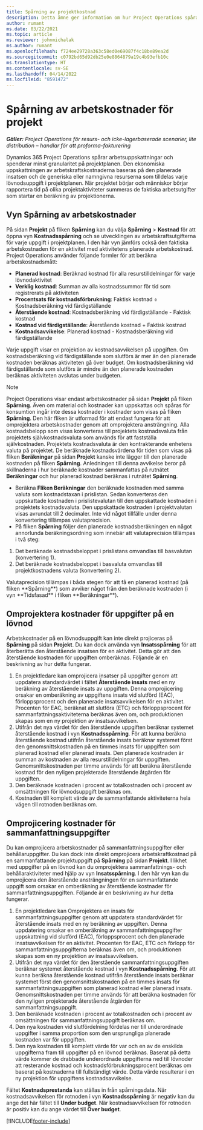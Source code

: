 ```yaml
---
title: Spårning av projektkostnad
description: Detta ämne ger information om hur Project Operations spårar framsteg mot arbetskostnader och utgifter för ett projekt.
author: rumant
ms.date: 03/22/2021
ms.topic: article
ms.reviewer: johnmichalak
ms.author: rumant
ms.openlocfilehash: f724ee29728a363c58ed0e69087f4c18be89ea2d
ms.sourcegitcommit: c0792bd65d92db25e0e8864879a19c4b93efb10c
ms.translationtype: HT
ms.contentlocale: sv-SE
ms.lasthandoff: 04/14/2022
ms.locfileid: "8591472"
---
```

# <a name="labor-cost-tracking-on-projects"></a>Spårning av arbetskostnader för projekt

_**Gäller:** Project Operations för resurs- och icke-lagerbaserade scenarier, lite distribution – handlar för att proforma-fakturering_

Dynamics 365 Project Operations spårar arbetsuppskattningar och spenderar minst granularitet på projektplanen. Den ekonomiska uppskattningen av arbetskraftskostnaderna baseras på den planerade insatsen och de generiska eller namngivna resurserna som tilldelas varje lövnodsuppgift i projektplanen. När projektet börjar och människor börjar rapportera tid på olika projektaktiviteter summeras de faktiska arbetsutgifter som startar en beräkning av projektionerna.

## <a name="labor-cost-tracking-view"></a>Vyn Spårning av arbetskostnader

På sidan **Projekt** på fliken **Spårning** kan du välja **Spårning** > **Kostnad** för att öppna vyn **Kostnadsspårning** och se utvecklingen av arbetskraftsutgifterna för varje uppgift i projektplanen. I den här vyn jämförs också den faktiska arbetskostnaden för en aktivitet med aktivitetens planerade arbetskostnad. Project Operations använder följande formler för att beräkna arbetskostnadsmått:

- **Planerad kostnad**: Beräknad kostnad för alla resurstilldelningar för varje lövnodaktivitet
- **Verklig kostnad**: Summan av alla kostnadssummor för tid som registrerats på aktiviteten
- **Procentsats för kostnadsförbrukning**: Faktisk kostnad ÷ Kostnadsberäkning vid färdigställande
- **Återstående kostnad**: Kostnadsberäkning vid färdigställande - Faktisk kostnad
- **Kostnad vid färdigställande**: Återstående kostnad + Faktisk kostnad
- **Kostnadsavvikelse**: Planerad kostnad - Kostnadsberäkning vid färdigställande

Varje uppgift visar en projektion av kostnadsavvikelsen på uppgiften. Om kostnadsberäkning vid färdigställande som slutförs är mer än den planerade kostnaden beräknas aktiviteten gå över budget. Om kostnadsberäkning vid färdigställande som slutförs är mindre än den planerade kostnaden beräknas aktiviteten avslutas under budgeten.

>[!NOTE]
> Project Operations visar endast arbetskostnader på sidan **Projekt** på fliken **Spårning**. Även om material och kostnader kan uppskattas och spåras för konsumtion ingår inte dessa kostnader i kostnader som visas på fliken **Spårning**. Den här fliken är utformad för att endast fungera för att omprojektera arbetskostnader genom att omprojektera ansträngning.
Alla kostnadsbelopp som visas konverteras till projektets kostnadsvaluta från projektets självkostnadsvaluta som används för att fastställa självkostnaden. Projektets kostnadsvaluta är den kontrakterande enhetens valuta på projektet. De beräknade kostnadsvärdena för tiden som visas på fliken **Beräkningar** på sidan **Projekt** kanske inte lägger till den planerade kostnaden på fliken **Spårning**. Anledningen till denna avvikelse beror på skillnaderna i hur beräknade kostnader sammanfattas på rutnätet **Beräkningar** och hur planerad kostnad beräknas i rutnätet **Spårning**. 
>
> - Beräkna **Fliken Beräkningar** den beräknade kostnaden med samma valuta som kostnadstaxan i prislistan. Sedan konverteras den uppskattade kostnaden i prislistevalutan till den uppskattade kostnaden i projektets kostnadsvaluta. Den uppskattade kostnaden i projektvalutan visas avrundat till 2 decimaler. Inte vid något tillfälle under denna konvertering tillämpas valutaprecision. 
> - På fliken **Spårning** följer den planerade kostnadsberäkningen en något annorlunda beräkningsordning som innebär att valutaprecision tillämpas i två steg: 
   ><ol>
   ><li>Det beräknade kostnadsbeloppet i prislistans omvandlas till basvalutan (konvertering 1).</li>
   ><li>Det beräknade kostnadsbeloppet i basvaluta omvandlas till projektkostnadens valuta (konvertering 2). </li>
   ></ol>
   >Valutaprecision tillämpas i båda stegen för att få en planerad kostnad (på fliken **Spårning**) som avviker något från den beräknade kostnaden (i vyn **Tidsfasad** i fliken **Beräkningar**). 
   
## <a name="reprojecting-costs-on-leaf-node-tasks"></a>Omprojektera kostnader för uppgifter på en lövnod

Arbetskostnader på en lövnodsuppgift kan inte direkt projiceras på **Spårning** på sidan **Projekt**. Du kan dock använda vyn **Insatsspårning** för att återberätta den återstående insatsen för en aktivitet. Detta gör att den återstående kostnaden för uppgiften omberäknas. Följande är en beskrivning av hur detta fungerar.

1. En projektledare kan omprojicera insatser på uppgifter genom att uppdatera standardvärdet i fältet **Återstående insats** med en ny beräkning av återstående insats av uppgiften. Denna omprojicering orsakar en omberäkning av uppgiftens insats vid slutförd (EAC), förloppsprocent och den planerade insatsavvikelsen för en aktivitet. Procenten för EAC, beräknat att slutföra (ETC) och förloppsprocent för sammanfattningsaktiviteterna beräknas även om, och produktionen skapas som en ny projektion av insatsavvikelsen.
2. Utifrån det nya värdet för den återstående uppgiften beräknar systemet återstående kostnad i vyn **Kostnadsspårning**. För att kunna beräkna återstående kostnad utifrån återstående insats beräknar systemet först den genomsnittskostnaden på en timmes insats för uppgiften som planerad kostnad eller planerad insats. Den planerade kostnaden är summan av kostnaden av alla resurstilldelningar för uppgiften. Genomsnittskostnaden per timme används för att beräkna återstående kostnad för den nyligen projekterade återstående åtgärden för uppgiften.
3. Den beräknade kostnaden i procent av totalkostnaden och i procent av omsättningen för lövnodsuppgift beräknas om.
4. Kostnaden till komplett värde av de sammanfattande aktiviteterna hela vägen till rotnoden beräknas om.

## <a name="reprojecting-costs-on-summary-tasks"></a>Omprojicering kostnader för sammanfattningsuppgifter

Du kan omprojicera arbetskostnader på sammanfattningsuppgifter eller behållaruppgifter. Du kan dock inte direkt omprojicera arbetskraftkostnad på en sammanfattande projektuppgift på **Spårning** på sidan **Projekt**. I likhet med uppgifter på en lövnod kan du omprojektera sammanfattnings- och behållaraktiviteter med hjälp av vyn **Insatsspårning**. I den här vyn kan du omprojicera den återstående ansträngningen för en sammanfattande uppgift som orsakar en omberäkning av återstående kostnader för sammanfattningsuppgiften. Följande är en beskrivning av hur detta fungerar.

1. En projektledare kan Omprojektera en insats för sammanfattningsuppgifter genom att uppdatera standardvärdet för återstående insats med en ny beräkning av uppgiften. Denna uppdatering orsakar en omberäkning av sammanfattningsuppgifter uppskattning vid slutförd (EAC), förloppsprocent och den planerade insatsavvikelsen för en aktivitet. Procenten för EAC, ETC och förlopp för sammanfattningsuppgifterna beräknas även om, och produktionen skapas som en ny projektion av insatsavvikelsen.
2. Utifrån det nya värdet för den återstående sammanfattningsuppgiften beräknar systemet återstående kostnad i vyn **Kostnadsspårning**. För att kunna beräkna återstående kostnad utifrån återstående insats beräknar systemet först den genomsnittskostnaden på en timmes insats för sammanfattningsuppgiften som planerad kostnad eller planerad insats. Genomsnittskostnaden per timme används för att beräkna kostnaden för den nyligen projekterade återstående åtgärden för sammanfattningsuppgift.
3. Den beräknade kostnaden i procent av totalkostnaden och i procent av omsättningen för sammanfattningsuppgift beräknas om.
4. Den nya kostnaden vid slutfördelning fördelas ner till underordnade uppgifter i samma proportion som den ursprungliga planerade kostnaden var för uppgiften.
5. Den nya kostnaden till komplett värde för var och en av de enskilda uppgifterna fram till uppgifter på en lövnod beräknas. Baserat på detta värde kommer de drabbade underordnade uppgifterna ned till lövnoder att resterande kostnad och kostnadsförbrukningsprocent beräknas om baserat på kostnaderna till fullständigt värde. Detta värde resulterar i en ny projektion för uppgiftens kostnadsavvikelse. 


Fältet **Kostnadsprestanda** kan ställas in från spårningsdata. När kostnadsavvikelsen för rotnoden i vyn **Kostnadsspårning** är negativ kan du ange det här fältet till **Under budget**. När kostnadsavvikelsen för rotnoden är positiv kan du ange värdet till **Över budget**.


[!INCLUDE[footer-include](../includes/footer-banner.md)]
